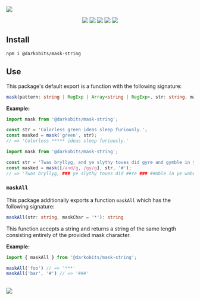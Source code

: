 <a href="#top" id="top">
  <img src="https://user-images.githubusercontent.com/441546/102348696-1a3f6900-3f57-11eb-9184-bf0d192c606e.png" style="max-width: 100%;">
</a>
<p align="center">
  <a href="https://www.npmjs.com/package/@darkobits/mask-string"><img src="https://img.shields.io/npm/v/@darkobits/mask-string.svg?style=flat-square"></a>
  <a href="https://github.com/darkobits/mask-string/actions?query=workflow%3ACI"><img src="https://img.shields.io/github/workflow/status/darkobits/mask-string/CI/master?style=flat-square"></a>
  <a href="https://app.codecov.io/gh/darkobits/mask-string/branch/master"><img src="https://img.shields.io/codecov/c/github/darkobits/mask-string/master?style=flat-square"></a>
  <a href="https://david-dm.org/darkobits/mask-string"><img src="https://img.shields.io/david/darkobits/mask-string.svg?style=flat-square"></a>
  <a href="https://github.com/conventional-changelog/standard-version"><img src="https://img.shields.io/badge/conventional%20commits-1.0.0-027dc6.svg?style=flat-square"></a>
</p>

## Install

```
npm i @darkobits/mask-string
```

## Use

This package's default export is a function with the following signature:

```ts
mask(pattern: string | RegExp | Array<string | RegExp>, str: string, maskChar = '*'): string
```

**Example:**

```ts
import mask from '@darkobits/mask-string';

const str = 'Colorless green ideas sleep furiously.';
const masked = mask('green', str);
// => 'Colorless ***** ideas sleep furiously.'
```

```ts
import mask from '@darkobits/mask-string';

const str = 'Twas bryllyg, and ye slythy toves did gyre and gymble in ye wabe.';
const masked = mask([/and/g, /gy/g], str, '#');
// => 'Twas bryllyg, ### ye slythy toves did ##re ### ##mble in ye wabe.'
```

### `maskAll`

This package additionally exports a function `maskAll` which has the following signature:

```ts
maskAll(str: string, maskChar = '*'): string
```

This function accepts a string and returns a string of the same length consisting entirely of the provided mask character.

**Example:**

```ts
import { maskAll } from '@darkobits/mask-string';

maskAll('foo') // => '***'
maskAll('bar', '#') // => '###'
```

<br />
<a href="#top">
  <img src="https://user-images.githubusercontent.com/441546/102322726-5e6d4200-3f34-11eb-89f2-c31624ab7488.png" style="max-width: 100%;">
</a>
